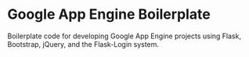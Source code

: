 # Google App Engine Boilerplate

Boilerplate code for developing Google App Engine projects using Flask, Bootstrap,
jQuery, and the Flask-Login system.
